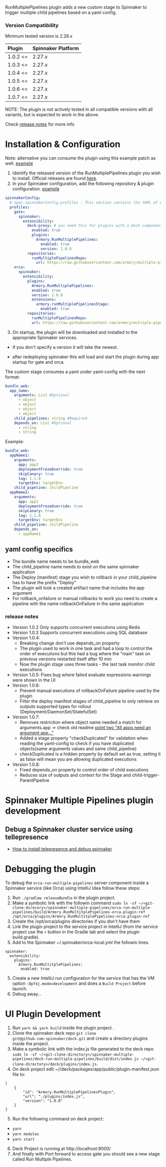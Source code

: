 RunMultiplePipelines plugin adds a new custom stage to Spinnaker to trigger multiple child pipelines based on a yaml config.

### Version Compatibility
Minimum tested version is 2.26.x

| Plugin  | Spinnaker Platform |
|:------------- | :--------- |
| 1.0.2 <= |  2.27.x |
| 1.0.3 <= |  2.27.x |
| 1.0.4 <= |  2.27.x |
| 1.0.5 <= |  2.27.x |
| 1.0.6 <= |  2.27.x |
| 1.0.7 <= |  2.27.x |

NOTE: The plugin is not actively tested in all compatible versions with all variants, but is expected to work in the above.

Check [release notes](https://github.com/armory/spinnaker-multiple-pipelines#release-notes) for more info

# Installation & Configuration
Note: alternative you can consume the plugin using this example patch as well. [example](https://github.com/armory/multiple-pipelines-plugin-releases/blob/main/plugins/custom/patch-plugin-multiple-pipelines-2.yml)
1. Identify the released version of the RunMultiplePipelines plugin you wish to install. Official releases are found [here](https://github.com/armory/multiple-pipelines-plugin-releases).
2. In your Spinnaker configuration, add the following repository & plugin configuration. [example](https://github.com/armory/multiple-pipelines-plugin-releases/blob/main/plugins/custom/patch-plugin-multiple-pipelines.yml)
```yaml
spinnakerConfig:
  # spec.spinnakerConfig.profiles - This section contains the YAML of each service's profile
  profiles:
    gate:
      spinnaker:
        extensibility:
          deck-proxy: # you need this for plugins with a Deck component
            enabled: true
            plugins:
              Armory.RunMultiplePipelines:
                enabled: true
                version: 1.0.8
          repositories:
            runMultiplePipelinesRepo:
              url: https://raw.githubusercontent.com/armory/multiple-pipelines-plugin-releases/main/plugins.json
    orca:
      spinnaker:
        extensibility:
          plugins:
            Armory.RunMultiplePipelines:
            enabled: true
            version: 1.0.8
            extensions:
              armory.runMultiplePipelinesStage:
                enabled: true
          repositories:
            runMultiplePipelinesRepo:
            url: https://raw.githubusercontent.com/armory/multiple-pipelines-plugin-releases/main/plugins.json
```
3. On startup, the plugin will be downloaded and installed to the appropriate Spinnaker services.

- if you don't specify a version it will take the newest.

- after redeploying spinnaker this will load and start the plugin during app startup for gate and orca.

The custom stage consumes a yaml under yaml-config with the next format:
```yaml
bundle_web: 
  app_name: 
    arguments: List #Optional
      - object
      - object
      - object
      - object
    child_pipelines: string #Required
    depends_on: List #Optional
      - string
      - string
```
Example:
```yaml
bundle_web:
  appName1:
    arguments:
      app: app2
      deploymentFrezeOverride: true
      skipCanary: true
      tag: 1.1.0
      targetEnv: targetEnv
    child_pipeline: childPipeline
  appName2:
    arguments:
      app: app1
      deploymentFrezeOverride: true
      skipCanary: true
      tag: 1.1.0
      targetEnv: targetEnv
    child_pipeline: childPipeline
    depends_on:
      - appName1

```

## yaml config specifics
- The bundle name needs to be bundle_web
- The child_pipeline name needs to exist on the same spinnaker application
- The Deploy (manifest) stage you wish to rollback in your child_pipeline has to have the prefix "Deploy"
- The plugin will look a created artifact name that includes the app argument
- For rollback_onfailure or manual rollbacks to work you need to create a pipeline with the name rollbackOnFailure in the same application

### release notes
- Version 1.0.2 Only supports concurrent executions using Redis
- Version 1.0.3 Supports concurrent executions using SQL database
- Version 1.0.4:
    - Breaking change don't use depends_on property 
    - The plugin used to work in one task and had a loop to control the order of executions but this had a bug where the "main" task on previous versions restarted itself after 10 min
    - Now the plugin stage uses three tasks - the last task monitor child executions
- Version 1.0.5: Fixes bug where failed evaluate expressions warnings were shown in the UI
- Version 1.0.6: 
    - Prevent manual executions of rollbackOnFailure pipeline used by the plugin
    - Filter the deploy manifest stages of child_pipeline to only retrieve on outputs supported types for rollout (Deployment/DaemonSet/StatefulSet)
- Version 1.0.7:
    - Removes restriction where object name needed a match for arguments.app -> check old readme [point two "All apps need an argument app..."](https://github.com/armory/spinnaker-multiple-pipelines/tree/ba2b3155851f05608d899864bc37064730a5dbe5#yaml-config-specifics)
    - Added a stage property "checkDuplicated" for validation when reading the yaml-config to check if you have duplicated objects(same arguments values and same child_pipeline) 
    - checkDuplicated is a hidden property by default set as true, setting it as false will mean you are allowing duplicated executions
- Version 1.0.8:
  - Fixed depends_on property to control order of child executions
  - Reduces size of outputs and context for the Stage and child-trigger-ParentPipeline

# Spinnaker Multiple Pipelines plugin development

## Debug a Spinnaker cluster service using tellepresence
* [How to install telepresence and debug spinnaker](https://youtu.be/Lc8i4PhrIXM)


# Debugging the plugin

To debug the `orca-run-multiple-pipelines`  server component inside a Spinnaker service (like Orca) using IntelliJ Idea follow these steps:

1) Run `./gradlew releaseBundle` in the plugin project.
2) Make a symbolic link with the followin command `sudo ln -sf ~/<git-clone-direcory>/spinnaker-multiple-pipelines/orca-run-multiple-pipelines/build/Armory.RunMultitplePipelines-orca.plugin-ref /opt/orca/plugins/Armory.RunMultitplePipelines-orca.plugin-ref`
3) Create the /opt/orca/plugins directories if you don't have them
3) Link the plugin project to the service project in IntelliJ (from the service project use the `+` button in the Gradle tab and select the plugin build.gradle).
4) Add to the Spinnaker ~/.spinnaker/orca-local.yml the followin lines.
```
spinnaker:
  extensibility:
    plugins:
      Armory.RunMultitplePipelines:
       enabled: true
```
5) Create a new IntelliJ run configuration for the service that has the VM option `-Dpf4j.mode=development` and does a `Build Project` before launch.
6) Debug away...

# UI Plugin Development

1) Run `yarn && yarn build` inside the plugin project <deck-run-multiple-pipelines>.
2) Clone the spinnaker deck repo `git clone git@github.com:spinnaker/deck.git` and create a directory plugins inside the project.
3) Make a symbolic link with the index.js file generated to the deck repo `sudo ln -sf ~/<git-clone-directory>/spinnaker-multiple-pipelines/deck-run-multiple-pipelines/build/dist/index.js ~/<git-clone-directory>/deck/plugins/index.js`.
4) On deck project edit ~/<git-clone-directory>/deck/packages/app/public/plugin-manifest.json file to:
```
[
    {
        "id": "Armory.RunMultiplePipelinesPlugin",
        "url": "./plugins/index.js",
        "version": "1.0.0"
    }
]
```
5) Run the following command on deck project:
- `yarn`
- `yarn modules`
- `yarn start`

6) Deck Project is running at http://localhost:9000/
7) And finally with Port forward to access gate you should see a new stage called Run Multiple Pipelines.

